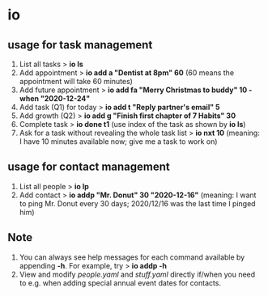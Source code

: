 # io
## usage for task management
1. List all tasks > **io ls**
2. Add appointment > **io add a "Dentist at 8pm" 60** (60 means the appointment will take 60 minutes)
3. Add future appointment > **io add fa "Merry Christmas to buddy" 10 -when "2020-12-24"**
4. Add task (Q1) for today > **io add t "Reply partner's email" 5**
5. Add growth (Q2) > **io add g "Finish first chapter of 7 Habits" 30**
6. Complete task > **io done t1** (use index of the task as shown by **io ls**)
7. Ask for a task without revealing the whole task list > **io nxt 10** (meaning: I have 10 minutes available now; give me a task to work on)

## usage for contact management
1. List all people > **io lp**
2. Add contact > **io addp "Mr. Donut" 30 "2020-12-16"** (meaning: I want to ping Mr. Donut every 30 days; 2020/12/16 was the last time I pinged him)

## Note
1. You can always see help messages for each command available by appending **-h**. For example, try > **io addp -h**
2. View and modify *people.yaml* and *stuff.yaml* directly if/when you need to e.g. when adding special annual event dates for contacts.
